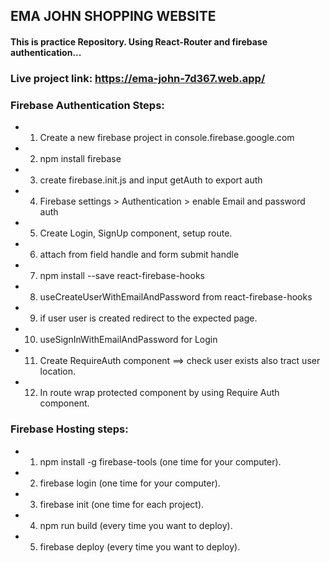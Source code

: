 ## EMA JOHN SHOPPING WEBSITE
#### This is practice Repository. Using React-Router and firebase authentication...
### Live project link:  https://ema-john-7d367.web.app/



### Firebase Authentication Steps:
 * 1. Create a new firebase project in console.firebase.google.com
 * 2. npm install firebase
 * 3. create firebase.init.js and input getAuth to export auth
 * 4. Firebase settings > Authentication > enable Email and password auth
 * 5. Create Login, SignUp component, setup route. 
 * 6. attach from field handle and form submit handle
 * 7. npm install --save react-firebase-hooks
 * 8. useCreateUserWithEmailAndPassword from react-firebase-hooks
 * 9. if user user is created redirect to the expected page.
 * 10. useSignInWithEmailAndPassword for Login
 * 11. Create RequireAuth component ==> check user exists also tract user location.
 * 12. In route wrap protected component by using Require Auth component.

### Firebase Hosting steps:
 * 1. npm install -g firebase-tools (one time for your computer).
 * 2. firebase login (one time for your computer).
 * 3. firebase init (one time for each project).
 * 4. npm run build (every time you want to deploy).
 * 5. firebase deploy (every time you want to deploy).